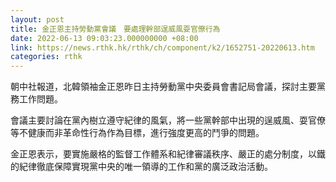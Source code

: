 ```yaml
---
layout: post
title: 金正恩主持勞動黨會議　要處理幹部逞威風耍官僚行為
date: 2022-06-13 09:03:23.000000000 +08:00
link: https://news.rthk.hk/rthk/ch/component/k2/1652751-20220613.htm
categories: rthk
---
```


朝中社報道，北韓領袖金正恩昨日主持勞動黨中央委員會書記局會議，探討主要黨務工作問題。

會議主要討論在黨內樹立遵守紀律的風氣，將一些黨幹部中出現的逞威風、耍官僚等不健康而非革命性行為作為目標，進行強度更高的鬥爭的問題。

金正恩表示，要實施嚴格的監督工作體系和紀律審議秩序、嚴正的處分制度，以鐵的紀律徹底保障實現黨中央的唯一領導的工作和黨的廣泛政治活動。
